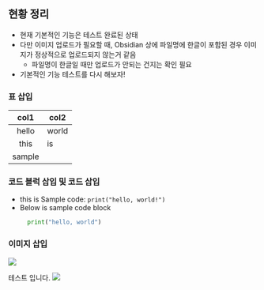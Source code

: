 ## 현황  정리
- 현재 기본적인 기능은 테스트 완료된 상태
- 다만 이미지 업로드가 필요할 때, Obsidian 상에 파일명에 한글이 포함된 경우 이미지가 정상적으로 업로드되지 않는거 같음
	- 파일명이 한글일 때만 업로드가 안되는 건지는 확인 필요
- 기본적인 기능 테스트를 다시 해보자!

### 표 삽입

|  col1  | col2  |
|:------:| ----- |
| hello  | world |
|  this  | is    |
| sample |       |


### 코드 블럭 삽입 및 코드 삽입
- this is Sample code: `print("hello, world!")`
- Below is sample code block
	```python
	  print("hello, world")
	```

### 이미지 삽입
![](posts/test/series1/assets/sample01/file-20250217091532294.png)

테스트 입니다.
![](posts/test/series1/assets/sample01/file-20250218084755100.png)